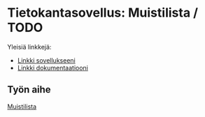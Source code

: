 # Tietokantasovellus: Muistilista / TODO

Yleisiä linkkejä:

* [Linkki sovellukseeni](https://jkostet.users.cs.helsinki.fi/todo)
* [Linkki dokumentaatiooni](https://www.github.com/jkostet/todo/doc/dokumentaatio.pdf)

## Työn aihe

[Muistilista](http://advancedkittenry.github.io/suunnittelu_ja_tyoymparisto/aiheet/Muistilista.html)
